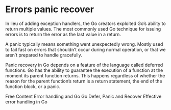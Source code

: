 # Errors panic recover

In lieu of adding exception handlers, the Go creators exploited Go’s ability to return multiple values. The most commonly used Go technique for issuing errors is to return the error as the last value in a return.

A panic typically means something went unexpectedly wrong. Mostly used to fail fast on errors that shouldn’t occur during normal operation, or that we aren’t prepared to handle gracefully.

Panic recovery in Go depends on a feature of the language called deferred functions. Go has the ability to guarantee the execution of a function at the moment its parent function returns. This happens regardless of whether the reason for the parent function’s return is a return statement, the end of the function block, or a panic.

<ResourceGroupTitle>Free Content</ResourceGroupTitle>
<BadgeLink colorScheme='yellow' badgeText='Read' href='https://go.dev/blog/error-handling-and-go'>Error handling and Go</BadgeLink>
<BadgeLink colorScheme='yellow' badgeText='Read' href='https://go.dev/blog/defer-panic-and-recover'>Go Defer, Panic and Recover</BadgeLink>
<BadgeLink colorScheme='yellow' badgeText='Read' href='https://earthly.dev/blog/golang-errors/'>Effective error handling in Go</BadgeLink>
